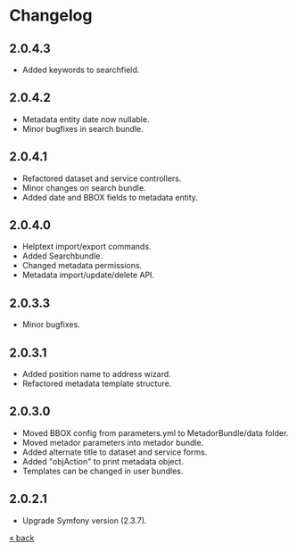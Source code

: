 # Changelog

## 2.0.4.3
* Added keywords to searchfield.

## 2.0.4.2
* Metadata entity date now nullable.
* Minor bugfixes in search bundle.

## 2.0.4.1
* Refactored dataset and service controllers.
* Minor changes on search bundle.
* Added date and BBOX fields to metadata entity.

## 2.0.4.0
* Helptext import/export commands.
* Added Searchbundle.
* Changed metadata permissions.
* Metadata import/update/delete API.

## 2.0.3.3
* Minor bugfixes.

## 2.0.3.1
* Added position name to address wizard.
* Refactored metadata template structure.

## 2.0.3.0
* Moved BBOX config from parameters.yml to MetadorBundle/data folder.
* Moved metador parameters into metador bundle.
* Added alternate title to dataset and service forms.
* Added "objAction" to print metadata object.
* Templates can be changed in user bundles. 

## 2.0.2.1
* Upgrade Symfony version (2.3.7).

<a href="../../../README.md">&laquo; back</a>